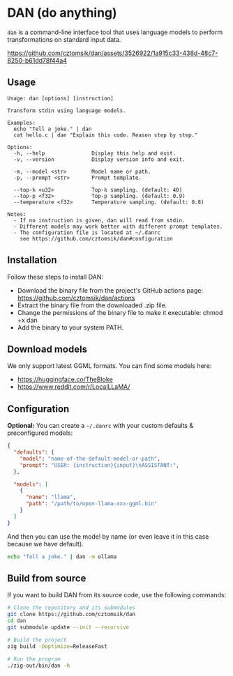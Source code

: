 # DAN (do anything)

`dan` is a command-line interface tool that uses language models to perform transformations on standard input data.

https://github.com/cztomsik/dan/assets/3526922/1a915c33-438d-48c7-8250-b61dd78f44a4

## Usage

```
Usage: dan [options] [instruction]

Transform stdin using language models.

Examples:
  echo "Tell a joke." | dan
  cat hello.c | dan "Explain this code. Reason step by step."

Options:
  -h, --help               Display this help and exit.
  -v, --version            Display version info and exit.

  -m, --model <str>        Model name or path.
  -p, --prompt <str>       Prompt template.

  --top-k <u32>            Top-k sampling. (default: 40)
  --top-p <f32>            Top-p sampling. (default: 0.9)
  --temperature <f32>      Temperature sampling. (default: 0.8)

Notes:
  - If no instruction is given, dan will read from stdin.
  - Different models may work better with different prompt templates.
  - The configuration file is located at ~/.danrc
    see https://github.com/cztomsik/dan#configuration
```

## Installation

Follow these steps to install DAN:

- Download the binary file from the project's GitHub actions page: https://github.com/cztomsik/dan/actions
- Extract the binary file from the downloaded .zip file.
- Change the permissions of the binary file to make it executable: chmod +x dan
- Add the binary to your system PATH.

## Download models

We only support latest GGML formats. You can find some models here:
  - https://huggingface.co/TheBloke
  - https://www.reddit.com/r/LocalLLaMA/

## Configuration

**Optional:** You can create a `~/.danrc` with your custom defaults & preconfigured models:

```json
{
  "defaults": {
    "model": "name-of-the-default-model-or-path",
    "prompt": "USER: {instruction}{input}\nASSISTANT:",
  },

  "models": [
    {
      "name": "llama",
      "path": "/path/to/open-llama-xxx-ggml.bin"
    }
  ]
}
```

And then you can use the model by name (or even leave it in this case because we have default).

```bash
echo "Tell a joke." | dan -m ollama
```

## Build from source

If you want to build DAN from its source code, use the following commands:

```bash
# Clone the repository and its submodules
git clone https://github.com/cztomsik/dan
cd dan
git submodule update --init --recursive

# Build the project
zig build -Doptimize=ReleaseFast

# Run the program
./zig-out/bin/dan -h
```
